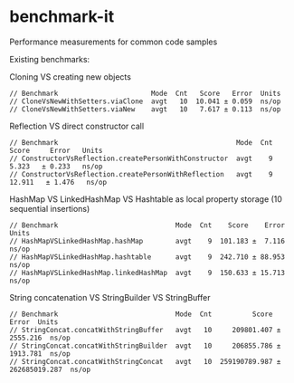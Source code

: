 # benchmark-it
Performance measurements for common code samples

Existing benchmarks:

Cloning VS creating new objects
```
// Benchmark                       Mode  Cnt   Score   Error  Units
// CloneVsNewWithSetters.viaClone  avgt   10  10.041 ± 0.059  ns/op
// CloneVsNewWithSetters.viaNew    avgt   10   7.617 ± 0.113  ns/op
```

Reflection VS direct constructor call
```
// Benchmark                                            Mode  Cnt   Score     Error   Units
// ConstructorVsReflection.createPersonWithConstructor  avgt    9   5.323   ± 0.233   ns/op
// ConstructorVsReflection.createPersonWithReflection   avgt    9  12.911   ± 1.476   ns/op
```

HashMap VS LinkedHashMap VS Hashtable as local property storage (10 sequential insertions)
```
// Benchmark                             Mode  Cnt    Score    Error  Units
// HashMapVSLinkedHashMap.hashMap        avgt    9  101.183 ±  7.116  ns/op
// HashMapVSLinkedHashMap.hashtable      avgt    9  242.710 ± 88.953  ns/op
// HashMapVSLinkedHashMap.linkedHashMap  avgt    9  150.633 ± 15.713  ns/op
```

String concatenation VS StringBuilder VS StringBuffer
```
// Benchmark                             Mode  Cnt          Score           Error  Units
// StringConcat.concatWithStringBuffer   avgt   10     209801.407 ±      2555.216  ns/op
// StringConcat.concatWithStringBuilder  avgt   10     206855.786 ±      1913.781  ns/op
// StringConcat.concatWithStringConcat   avgt   10  259190789.987 ± 262685019.287  ns/op
```